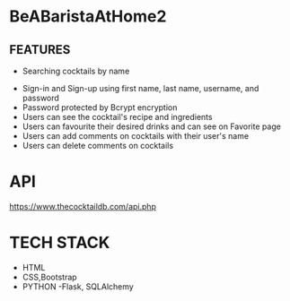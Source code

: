 # BeABaristaAtHome2
## FEATURES
* Searching cocktails by name
- Sign-in and Sign-up using first name, last name, username, and password
- Password protected by Bcrypt encryption
- Users can see the cocktail's recipe and ingredients
- Users can favourite their desired drinks and can see on Favorite page
- Users can add comments on cocktails with their user's name
- Users can delete comments on cocktails

# API
https://www.thecocktaildb.com/api.php

# TECH STACK
- HTML
- CSS,Bootstrap
- PYTHON -Flask, SQLAlchemy

